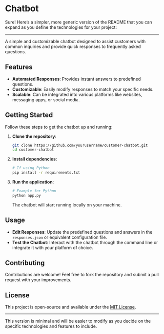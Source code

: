 # Chatbot


Sure! Here’s a simpler, more generic version of the README that you can expand as you define the technologies for your project:

---

A simple and customizable chatbot designed to assist customers with common inquiries and provide quick responses to frequently asked questions.

## Features

- **Automated Responses**: Provides instant answers to predefined questions.
- **Customizable**: Easily modify responses to match your specific needs.
- **Scalable**: Can be integrated into various platforms like websites, messaging apps, or social media.

## Getting Started

Follow these steps to get the chatbot up and running:

1. **Clone the repository**:

   ```bash
   git clone https://github.com/yourusername/customer-chatbot.git
   cd customer-chatbot
   ```

2. **Install dependencies**:

   ```bash
   # If using Python
   pip install -r requirements.txt
   ```

3. **Run the application**:

   ```bash
   # Example for Python
   python app.py
   ```

   The chatbot will start running locally on your machine.

## Usage

- **Edit Responses**: Update the predefined questions and answers in the `responses.json` or equivalent configuration file.
- **Test the Chatbot**: Interact with the chatbot through the command line or integrate it with your platform of choice.

## Contributing

Contributions are welcome! Feel free to fork the repository and submit a pull request with your improvements.

## License

This project is open-source and available under the [MIT License](LICENSE).

---

This version is minimal and will be easier to modify as you decide on the specific technologies and features to include.
